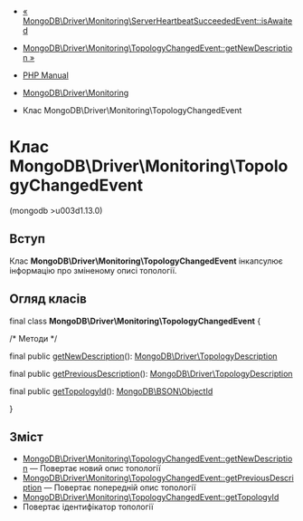 - [«
MongoDB\Driver\Monitoring\ServerHeartbeatSucceededEvent::isAwaited](mongodb-driver-monitoring-serverheartbeatsucceededevent.isawaited.md)
- [MongoDB\Driver\Monitoring\TopologyChangedEvent::getNewDescription
»](mongodb-driver-monitoring-topologychangedevent.getnewdescription.md)

- [PHP Manual](index.md)
- [MongoDB\Driver\Monitoring](mongodb.monitoring.md)
- Клас MongoDB\Driver\Monitoring\TopologyChangedEvent

# Клас MongoDB\Driver\Monitoring\TopologyChangedEvent

(mongodb \>u003d1.13.0)

## Вступ

Клас **MongoDB\Driver\Monitoring\TopologyChangedEvent** інкапсулює
інформацію про зміненому описі топології.

## Огляд класів

final class **MongoDB\Driver\Monitoring\TopologyChangedEvent** {

/\* Методи \*/

final public
[getNewDescription](mongodb-driver-monitoring-topologychangedevent.getnewdescription.md)():
[MongoDB\Driver\TopologyDescription](class.mongodb-driver-topologydescription.md)

final public
[getPreviousDescription](mongodb-driver-monitoring-topologychangedevent.getpreviousdescription.md)():
[MongoDB\Driver\TopologyDescription](class.mongodb-driver-topologydescription.md)

final public
[getTopologyId](mongodb-driver-monitoring-topologychangedevent.gettopologyid.md)():
[MongoDB\BSON\ObjectId](class.mongodb-bson-objectid.md)

}

## Зміст

- [MongoDB\Driver\Monitoring\TopologyChangedEvent::getNewDescription](mongodb-driver-monitoring-topologychangedevent.getnewdescription.md)
— Повертає новий опис топології
- [MongoDB\Driver\Monitoring\TopologyChangedEvent::getPreviousDescription](mongodb-driver-monitoring-topologychangedevent.getpreviousdescription.md)
— Повертає попередній опис топології
- [MongoDB\Driver\Monitoring\TopologyChangedEvent::getTopologyId](mongodb-driver-monitoring-topologychangedevent.gettopologyid.md)
- Повертає ідентифікатор топології

